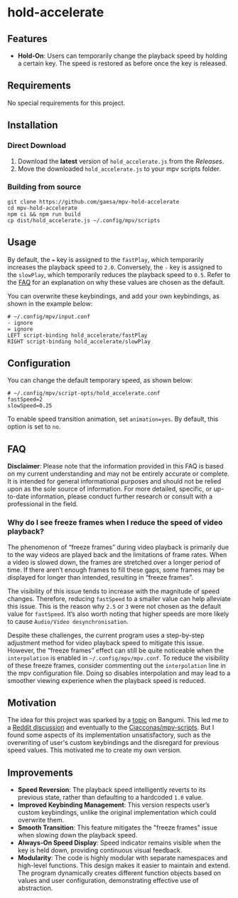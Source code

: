 # hold-accelerate

## Features

- **Hold-On**: Users can temporarily change the playback speed by holding a certain key. The speed is restored as before once the key is released.

## Requirements

No special requirements for this project.

## Installation

### Direct Download

1. Download the **latest** version of `hold_accelerate.js` from the _Releases_.
2. Move the downloaded `hold_accelerate.js` to your mpv scripts folder.

### Building from source

```shell
git clone https://github.com/gaesa/mpv-hold-accelerate
cd mpv-hold-accelerate
npm ci && npm run build
cp dist/hold_accelerate.js ~/.config/mpv/scripts
```

## Usage

By default, the `=` key is assigned to the `fastPlay`, which temporarily increases the playback speed to `2.0`. Conversely, the `-` key is assigned to the `slowPlay`, which temporarily reduces the playback speed to `0.5`. Refer to the [FAQ](#why-do-i-see-freeze-frames-when-i-reduce-the-speed-of-video-playback%3F) for an explanation on why these values are chosen as the default.

You can overwrite these keybindings, and add your own keybindings, as shown in the example below:

```
# ~/.config/mpv/input.conf
- ignore
= ignore
LEFT script-binding hold_accelerate/fastPlay
RIGHT script-binding hold_accelerate/slowPlay
```

## Configuration

You can change the default temporary speed, as shown below:

```
# ~/.config/mpv/script-opts/hold_accelerate.conf
fastSpeed=2
slowSpeed=0.25
```

To enable speed transition animation, set `animation=yes`. By default, this option is set to `no`.

## FAQ

**Disclaimer**: Please note that the information provided in this FAQ is based on my current understanding and may not be entirely accurate or complete. It is intended for general informational purposes and should not be relied upon as the sole source of information. For more detailed, specific, or up-to-date information, please conduct further research or consult with a professional in the field.

### Why do I see freeze frames when I reduce the speed of video playback?

The phenomenon of “freeze frames” during video playback is primarily due to the way videos are played back and the limitations of frame rates. When a video is slowed down, the frames are stretched over a longer period of time. If there aren’t enough frames to fill these gaps, some frames may be displayed for longer than intended, resulting in “freeze frames”.

The visibility of this issue tends to increase with the magnitude of speed changes. Therefore, reducing `fastSpeed` to a smaller value can help alleviate this issue. This is the reason why `2.5` or `3` were not chosen as the default value for `fastSpeed`. It’s also worth noting that higher speeds are more likely to cause `Audio/Video desynchronisation`.

Despite these challenges, the current program uses a step-by-step adjustment method for video playback speed to mitigate this issue. However, the “freeze frames” effect can still be quite noticeable when the `interpolation` is enabled in `~/.config/mpv/mpv.conf`. To reduce the visibility of these freeze frames, consider commenting out the `interpolation` line in the mpv configuration file. Doing so disables interpolation and may lead to a smoother viewing experience when the playback speed is reduced.

## Motivation

The idea for this project was sparked by a [topic](https://bgm.tv/group/topic/369996) on Bangumi. This led me to a [Reddit discussion](https://www.reddit.com/r/mpv/comments/skf78w/is_there_a_way_to_customize_so_that_video_play_at/) and eventually to the [Ciacconas/mpv-scripts](https://github.com/Ciacconas/mpv-scripts/blob/master/hold_accelerate.lua). But I found some aspects of its implementation unsatisfactory, such as the overwriting of user's custom keybindings and the disregard for previous speed values. This motivated me to create my own version.

## Improvements

- **Speed Reversion**: The playback speed intelligently reverts to its previous state, rather than defaulting to a hardcoded `1.0` value.
- **Improved Keybinding Management**: This version respects user’s custom keybindings, unlike the original implementation which could overwrite them.
- **Smooth Transition**: This feature mitigates the "freeze frames" issue when slowing down the playback speed.
- **Always-On Speed Display**: Speed indicator remains visible when the key is held down, providing continuous visual feedback.
- **Modularity**: The code is highly modular with separate namespaces and high-level functions. This design makes it easier to maintain and extend. The program dynamically creates different function objects based on values and user configuration, demonstrating effective use of abstraction.
